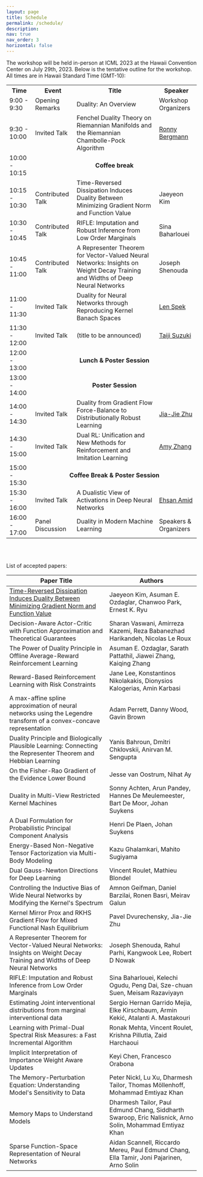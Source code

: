 ```yaml
---
layout: page
title: Schedule
permalink: /schedule/
description: 
nav: true
nav_order: 3
horizontal: false
---
```


The workshop will be held in-person at ICML 2023 at the Hawaii
Convention Center on July 29th, 2023. Below is the
tentative outline for the workshop. All times are in Hawaii Standard Time (GMT-10):
<table id="conference-table">
  <tr>
    <th>Time</th>
    <th>Event</th>
    <th>Title</th>
    <th>Speaker</th>
  </tr>
  <tr>
  <td>9:00 - 9:30</td>
  <td>Opening Remarks</td>
  <td>Duality: An Overview</td>
  <td>Workshop Organizers</td> 
  </tr>
  <tr>
    <td>9:30 - 10:00</td>
    <td>Invited Talk</td>
	<td>Fenchel Duality Theory on Riemannian Manifolds and the
	Riemannian Chambolle-Pock Algorithm</td>
	<td><a href="https://ronnybergmann.net/">Ronny Bergmann</a></td>
  </tr>
  <tr>
    <td>10:00 - 10:15</td>
    <td colspan="3" style="text-align: center"> <b>Coffee break</b></td>
  </tr>
<tr>
    <td>10:15 - 10:30</td>
    <td>Contributed Talk</td>
	<td>Time-Reversed Dissipation Induces Duality Between Minimizing Gradient Norm and Function Value</td>
	<td>Jaeyeon Kim</td>
  </tr>
  <tr>
    <td>10:30 - 10:45</td>
    <td>Contributed Talk</td>
	<td>RIFLE: Imputation and Robust Inference from Low Order Marginals</td>
	<td>Sina Baharlouei</td>
  </tr>
  <tr>
    <td>10:45 - 11:00</td>
    <td>Contributed Talk</td>
	<td>A Representer Theorem for Vector-Valued Neural Networks: Insights on Weight Decay Training and Widths of Deep Neural Networks</td>
	<td>Joseph Shenouda</td>
  </tr>
  <tr>
    <td>11:00 - 11:30</td>
    <td>Invited Talk</td>
	<td>Duality for Neural Networks through Reproducing Kernel Banach Spaces</td>
	<td> <a href="https://people.utwente.nl/l.spek"> Len Spek </a> </td>
  </tr>
  <tr>
    <td>11:30 - 12:00</td>
    <td>Invited Talk</td>
	<td>(title to be announced)</td>
	<td> <a href="http://ibis.t.u-tokyo.ac.jp/suzuki/"> Taiji Suzuki </a> </td>
	</tr>
  <tr>
    <td>12:00 - 13:00</td>
    <td colspan="3" style="text-align: center"> <b>Lunch & Poster Session</b></td>
  </tr>
  <tr>
    <td>13:00 - 14:00</td>
    <td colspan="3" style="text-align: center"> <b>Poster Session</b></td>
  </tr>
<tr>
    <td>14:00 - 14:30</td>
    <td>Invited Talk</td>
	<td>Duality from Gradient Flow Force-Balance to Distributionally
	Robust Learning</td>
	<td><a href="https://jj-zhu.github.io/">Jia-Jie Zhu</a></td>
  </tr>
<tr>
    <td>14:30 - 15:00</td>
    <td>Invited Talk</td>
	<td>Dual RL: Unification and New Methods for Reinforcement and Imitation Learning</td>
	<td> <a href="https://amyzhang.github.io"> Amy Zhang </a> </td>
  </tr>
<tr>
    <td>15:00 - 15:30</td>
    <td colspan="3" style="text-align: center"> <b>Coffee Break & Poster Session</b></td>
  </tr>
  <tr>
    <td>15:30 - 16:00</td>
    <td>Invited Talk</td>
	<td>A Dualistic View of Activations in Deep Neural Networks</td>
	<td> <a href="https://sites.google.com/view/eamid/"> Ehsan Amid </a> </td>
  </tr>
  <tr>
    <td>16:00 - 17:00</td>
	<td>Panel Discussion</td>
	<td>Duality in Modern Machine Learning</td>
	<td>Speakers & Organizers</td>
  </tr>
</table>

<br>
<br>

List of accepted papers:
<table id="conference-table">
  <thead>
    <tr>
      <th>Paper Title</th>
      <th>Authors</th>
    </tr>
  </thead>
  <tbody>
    <tr>
      <td><a href="https://arxiv.org/abs/2305.06628">Time-Reversed Dissipation Induces Duality Between Minimizing Gradient Norm and Function Value</a></td>
      <td>Jaeyeon Kim, Asuman E. Ozdaglar, Chanwoo Park, Ernest K. Ryu</td>
    </tr>
    <tr>
      <td>Decision-Aware Actor-Critic with Function Approximation and Theoretical Guarantees</td>
      <td>Sharan Vaswani, Amirreza Kazemi, Reza Babanezhad Harikandeh, Nicolas Le Roux</td>
    </tr>
    <tr>
      <td>The Power of Duality Principle in Offline Average-Reward Reinforcement Learning</td>
      <td>Asuman E. Ozdaglar, Sarath Pattathil, Jiawei Zhang, Kaiqing Zhang</td>
    </tr>
    <tr>
      <td>Reward-Based Reinforcement Learning with Risk Constraints</td>
      <td>Jane Lee, Konstantinos Nikolakakis, Dionysios Kalogerias, Amin Karbasi</td>
    </tr>
    <tr>
      <td>A max-affine spline approximation of neural networks using the Legendre transform of a convex-concave representation</td>
      <td>Adam Perrett, Danny Wood, Gavin Brown</td>
    </tr>
    <tr>
      <td>Duality Principle and Biologically Plausible Learning: Connecting the Representer Theorem and Hebbian Learning</td>
      <td>Yanis Bahroun, Dmitri Chklovskii, Anirvan M. Sengupta</td>
    </tr>
    <tr>
      <td>On the Fisher-Rao Gradient of the Evidence Lower Bound</td>
      <td>Jesse van Oostrum, Nihat Ay</td>
    </tr>
    <tr>
      <td>Duality in Multi-View Restricted Kernel Machines</td>
      <td>Sonny Achten, Arun Pandey, Hannes De Meulemeester, Bart De Moor, Johan Suykens</td>
    </tr>
    <tr>
      <td>A Dual Formulation for Probabilistic Principal Component Analysis</td>
      <td>Henri De Plaen, Johan Suykens</td>
    </tr>
    <tr>
      <td>Energy-Based Non-Negative Tensor Factorization via Multi-Body Modeling</td>
      <td>Kazu Ghalamkari, Mahito Sugiyama</td>
    </tr>
    <tr>
      <td>Dual Gauss-Newton Directions for Deep Learning</td>
      <td>Vincent Roulet, Mathieu Blondel</td>
    </tr>
    <tr>
      <td>Controlling the Inductive Bias of Wide Neural Networks by Modifying the Kernel's Spectrum</td>
      <td>Amnon Geifman, Daniel Barzilai, Ronen Basri, Meirav Galun</td>
    </tr>
    <tr>
      <td>Kernel Mirror Prox and RKHS Gradient Flow for Mixed Functional Nash Equilibrium</td>
      <td>Pavel Dvurechensky, Jia-Jie Zhu</td>
      </tr>
	   <tr>
    <td>A Representer Theorem for Vector-Valued Neural Networks: Insights on Weight Decay Training and Widths of Deep Neural Networks</td>
    <td>Joseph Shenouda, Rahul Parhi, Kangwook Lee, Robert D Nowak</td>
  </tr>
  <tr>
    <td>RIFLE: Imputation and Robust Inference from Low Order Marginals</td>
    <td>Sina Baharlouei, Kelechi Ogudu, Peng Dai, Sze-chuan Suen, Meisam Razaviyayn</td>
  </tr>
  <tr>
    <td>Estimating Joint interventional distributions from marginal interventional data</td>
    <td>Sergio Hernan Garrido Mejia, Elke Kirschbaum, Armin Kekić, Atalanti A. Mastakouri</td>
  </tr>
  <tr>
    <td>Learning with Primal-Dual Spectral Risk Measures: a Fast Incremental Algorithm</td>
    <td>Ronak Mehta, Vincent Roulet, Krishna Pillutla, Zaid Harchaoui</td>
  </tr>
  <tr>
    <td>Implicit Interpretation of Importance Weight Aware Updates</td>
    <td>Keyi Chen, Francesco Orabona</td>
  </tr>
  <tr>
    <td>The Memory-Perturbation Equation: Understanding Model's Sensitivity to Data</td>
    <td>Peter Nickl, Lu Xu, Dharmesh Tailor, Thomas Möllenhoff, Mohammad Emtiyaz Khan</td>
  </tr>
  <tr>
    <td>Memory Maps to Understand Models</td>
    <td>Dharmesh Tailor, Paul Edmund Chang, Siddharth Swaroop, Eric Nalisnick, Arno Solin, Mohammad Emtiyaz Khan</td>
  </tr>
  <tr>
    <td>Sparse Function-Space Representation of Neural Networks</td>
    <td>Aidan Scannell, Riccardo Mereu, Paul Edmund Chang, Ella Tamir, Joni Pajarinen, Arno Solin</td>
  </tr>
	  </tbody>
	  </table>

